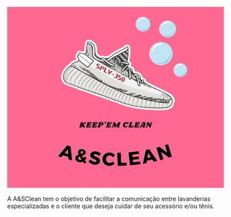 
![](https://github.com/MuriloGomesMunhoz/A-SClean/blob/main/image/logo.png)

A A&SClean tem o objetivo de facilitar a comunicação entre lavanderias especializadas e o cliente que deseja cuidar de seu acessório e/ou tênis.
